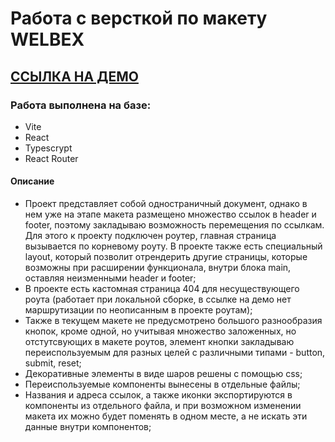 # Работа с версткой по макету WELBEX

## [ССЫЛКА НА ДЕМО](https://amotest.vercel.app/)

### Работа выполнена на базе: 
- Vite
- React
- Typescrypt
- React Router

#### Описание
- Проект представляет собой одностраничный документ, однако в нем уже на этапе макета размещено множество ссылок в header и footer, поэтому закладываю возможность перемещения по ссылкам. Для этого к проекту подключен роутер, главная страница вызывается по корневому роуту. В проекте также есть специальный layout, который позволит отрендерить другие страницы, которые возможны при расширении функционала, внутри блока main, оставляя неизменными header и footer;
- В проекте есть кастомная страница 404 для несуществующего роута (работает при локальной сборке, в ссылке на демо нет маршрутизации по неописанным в проекте роутам);
- Также в текущем макете не предусмотрено большого разнообразия кнопок, кроме одной, но учитывая множество заложенных, но отстутсвующих в макете роутов, элемент кнопки закладываю переиспользуемым для разных целей с различными типами - button, submit, reset;
- Декоративные элементы в виде шаров решены с помощью css;
- Переиспользуемые компоненты вынесены в отдельные файлы;
- Названия и адреса ссылок, а также иконки экспортируются в компоненты из отдельного файла, и при возможном изменении макета их можно будет поменять в одном месте, а не искать эти данные внутри компонентов;

